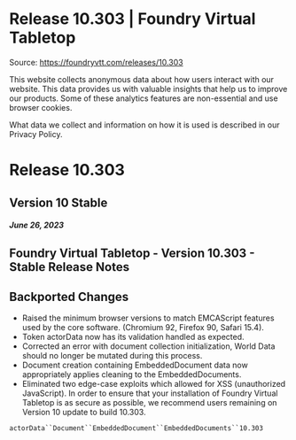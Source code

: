 # Release 10.303 | Foundry Virtual Tabletop

Source: https://foundryvtt.com/releases/10.303

This website collects anonymous data about how users interact with our website. This data provides us with 
        valuable insights that help us to improve our products. Some of these analytics features are non-essential 
        and use browser cookies.

What data we collect and information on how it is used is described in our 
        Privacy Policy.


# Release 10.303


## Version 10 Stable


##### June 26, 2023


## Foundry Virtual Tabletop - Version 10.303 - Stable Release Notes


## Backported Changes

- Raised the minimum browser versions to match EMCAScript features used by the core software. (Chromium 92, Firefox 90, Safari 15.4).
- Token actorData now has its validation handled as expected.
- Corrected an error with document collection initialization, World Data should no longer be mutated during this process.
- Document creation containing EmbeddedDocument data now appropriately applies cleaning to the EmbeddedDocuments.
- Eliminated two edge-case exploits which allowed for XSS (unauthorized JavaScript). In order to ensure that your installation of Foundry Virtual Tabletop is as secure as possible, we recommend users remaining on Version 10 update to build 10.303.

`actorData``Document``EmbeddedDocument``EmbeddedDocuments``10.303`